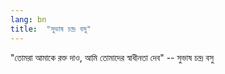 ```yaml
---
lang: bn
title:  "সুভাষ চন্দ্র বসু"
---
```

"তোমরা আমাকে রক্ত দাও, আমি তোমাদের স্বাধীনতা দেব" --  সুভাষ চন্দ্র বসু